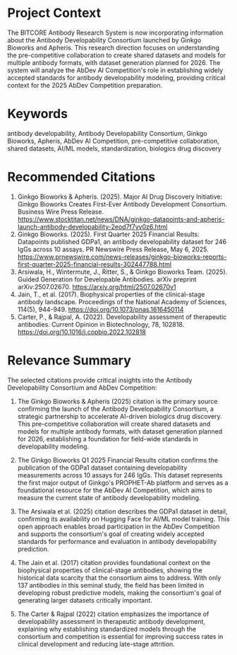 # Project Context
The BITCORE Antibody Research System is now incorporating information about the Antibody Developability Consortium launched by Ginkgo Bioworks and Apheris. This research direction focuses on understanding the pre-competitive collaboration to create shared datasets and models for multiple antibody formats, with dataset generation planned for 2026. The system will analyze the AbDev AI Competition's role in establishing widely accepted standards for antibody developability modeling, providing critical context for the 2025 AbDev Competition preparation.

# Keywords
antibody developability, Antibody Developability Consortium, Ginkgo Bioworks, Apheris, AbDev AI Competition, pre-competitive collaboration, shared datasets, AI/ML models, standardization, biologics drug discovery

# Recommended Citations
1. Ginkgo Bioworks & Apheris. (2025). Major AI Drug Discovery Initiative: Ginkgo Bioworks Creates First-Ever Antibody Development Consortium. Business Wire Press Release. https://www.stocktitan.net/news/DNA/ginkgo-datapoints-and-apheris-launch-antibody-developability-2eod7f7yv0z6.html
2. Ginkgo Bioworks. (2025). First Quarter 2025 Financial Results: Datapoints published GDPa1, an antibody developability dataset for 246 IgGs across 10 assays. PR Newswire Press Release, May 6, 2025. https://www.prnewswire.com/news-releases/ginkgo-bioworks-reports-first-quarter-2025-financial-results-302447788.html
3. Arsiwala, H., Wintermute, J., Ritter, S., & Ginkgo Bioworks Team. (2025). Guided Generation for Developable Antibodies. arXiv preprint arXiv:2507.02670. https://arxiv.org/html/2507.02670v1
4. Jain, T., et al. (2017). Biophysical properties of the clinical-stage antibody landscape. Proceedings of the National Academy of Sciences, 114(5), 944-949. https://doi.org/10.1073/pnas.1616450114
5. Carter, P., & Rajpal, A. (2022). Developability assessment of therapeutic antibodies. Current Opinion in Biotechnology, 78, 102818. https://doi.org/10.1016/j.copbio.2022.102818

# Relevance Summary

The selected citations provide critical insights into the Antibody Developability Consortium and AbDev Competition:

1. The Ginkgo Bioworks & Apheris (2025) citation is the primary source confirming the launch of the Antibody Developability Consortium, a strategic partnership to accelerate AI-driven biologics drug discovery. This pre-competitive collaboration will create shared datasets and models for multiple antibody formats, with dataset generation planned for 2026, establishing a foundation for field-wide standards in developability modeling.

2. The Ginkgo Bioworks Q1 2025 Financial Results citation confirms the publication of the GDPa1 dataset containing developability measurements across 10 assays for 246 IgGs. This dataset represents the first major output of Ginkgo's PROPHET-Ab platform and serves as a foundational resource for the AbDev AI Competition, which aims to measure the current state of antibody developability modeling.

3. The Arsiwala et al. (2025) citation describes the GDPa1 dataset in detail, confirming its availability on Hugging Face for AI/ML model training. This open approach enables broad participation in the AbDev Competition and supports the consortium's goal of creating widely accepted standards for performance and evaluation in antibody developability prediction.

4. The Jain et al. (2017) citation provides foundational context on the biophysical properties of clinical-stage antibodies, showing the historical data scarcity that the consortium aims to address. With only 137 antibodies in this seminal study, the field has been limited in developing robust predictive models, making the consortium's goal of generating larger datasets critically important.

5. The Carter & Rajpal (2022) citation emphasizes the importance of developability assessment in therapeutic antibody development, explaining why establishing standardized models through the consortium and competition is essential for improving success rates in clinical development and reducing late-stage attrition.

